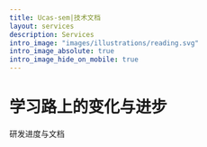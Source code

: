 ```yaml
---
title: Ucas-sem|技术文档
layout: services
description: Services
intro_image: "images/illustrations/reading.svg"
intro_image_absolute: true
intro_image_hide_on_mobile: true
---
```


# 学习路上的变化与进步

研发进度与文档
